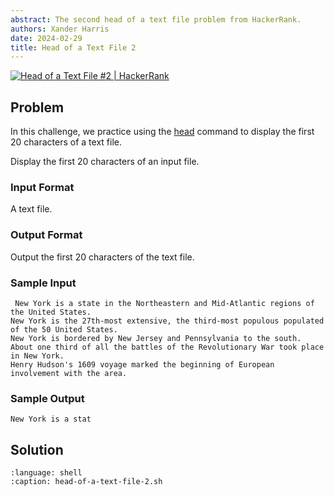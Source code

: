 ```yaml
---
abstract: The second head of a text file problem from HackerRank.
authors: Xander Harris
date: 2024-02-29
title: Head of a Text File 2
---
```


[![Head of a Text File #2 | HackerRank](https://img.shields.io/badge/Head%20of%20a%20Text%20File%202-green?style=for-the-badge&logo=hackerrank&label=HackerRank)](https://www.hackerrank.com/challenges/text-processing-head-2/)

## Problem

In this challenge, we practice using the [head](https://www.mankier.com/1/head)
command to display the first $20$ characters of a text file.

Display the first $20$ characters of an input file.

### Input Format

A text file.

### Output Format

Output the first $20$ characters of the text file.

### Sample Input

```{card} Sample Input
 New York is a state in the Northeastern and Mid-Atlantic regions of the United States.
New York is the 27th-most extensive, the third-most populous populated of the 50 United States.
New York is bordered by New Jersey and Pennsylvania to the south.
About one third of all the battles of the Revolutionary War took place in New York.
Henry Hudson's 1609 voyage marked the beginning of European involvement with the area.
```

### Sample Output

```{card} Sample Output
New York is a stat
```

## Solution

```{literalinclude} head-of-a-text-file-2.sh
:language: shell
:caption: head-of-a-text-file-2.sh
```
